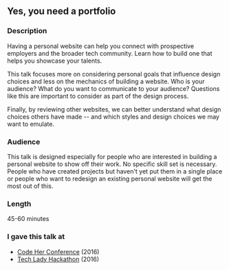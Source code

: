 ## Yes, you need a portfolio

### Description

Having a personal website can help you connect with prospective employers and the broader tech community. Learn how to build one that helps you showcase your talents.

This talk focuses more on considering personal goals that influence design choices and less on the mechanics of building a website. Who is your audience? What do you want to communicate to your audience? Questions like this are important to consider as part of the design process.

Finally, by reviewing other websites, we can better understand what design choices others have made -- and which styles and design choices we may want to emulate.

### Audience

This talk is designed especially for people who are interested in building a personal website to show off their work. No specific skill set is necessary. People who have created projects but haven't yet put them in a single place or people who want to redesign an existing personal website will get the most out of this.

### Length

45-60 minutes

### I gave this talk at
* [Code Her Conference](http://codeherconference.com/) (2016)
* [Tech Lady Hackathon](https://techladyhackathon.org/) (2016)
